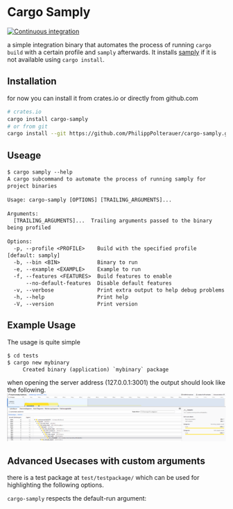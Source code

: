 # Cargo Samply

[![Continuous integration](https://github.com/PhilippPolterauer/cargo-samply/actions/workflows/ci.yml/badge.svg)](https://github.com/PhilippPolterauer/cargo-samply/actions/workflows/ci.yml)

a simple integration binary that automates the process of running `cargo build` with a certain profile and `samply` afterwards.
It installs [samply](https://github.com/mstange/samply) if it is not available using `cargo install`.

## Installation

for now you can install it from crates.io or directly from github.com

```bash
# crates.io
cargo install cargo-samply
# or from git
cargo install --git https://github.com/PhilippPolterauer/cargo-samply.git
```

## Useage

```console
$ cargo samply --help
A cargo subcommand to automate the process of running samply for project binaries

Usage: cargo-samply [OPTIONS] [TRAILING_ARGUMENTS]...

Arguments:
  [TRAILING_ARGUMENTS]...  Trailing arguments passed to the binary being profiled

Options:
  -p, --profile <PROFILE>    Build with the specified profile [default: samply]
  -b, --bin <BIN>            Binary to run
  -e, --example <EXAMPLE>    Example to run
  -f, --features <FEATURES>  Build features to enable
      --no-default-features  Disable default features
  -v, --verbose              Print extra output to help debug problems
  -h, --help                 Print help
  -V, --version              Print version

```

## Example Usage

The usage is quite simple

```console
$ cd tests
$ cargo new mybinary
     Created binary (application) `mybinary` package

```

when opening the server address (127.0.0.1:3001) the output should look like the following.
![Samply Web View](https://raw.githubusercontent.com/PhilippPolterauer/cargo-samply/main/doc/samply-web.png)

## Advanced Usecases with custom arguments

there is a test package at `test/testpackage/` which can be used for highlighting the following options.

`cargo-samply` respects the default-run argument:
<!-- 
```console
$ cargo samply
? 1
error: Failed to locate project

```

`cargo-samply` can be targeted at certain binaries e.g. `--example`

```console
$ cargo samply --example hello
? 1
error: Failed to locate project

```

or `--bin`

```console
$ cargo samply --bin another
? 1
error: Failed to locate project

```

additional arguments can be passed after `--`

```console
$ cargo samply --bin another -- 'new text'
? 1
error: Failed to locate project

``` -->
